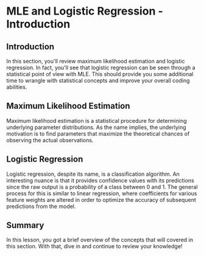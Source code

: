 
# MLE and Logistic Regression - Introduction

## Introduction

In this section, you'll review maximum likelihood estimation and logistic regression. In fact, you'll see that logistic regression can be seen through a statistical point of view with MLE. This should provide you some additional time to wrangle with statistical concepts and improve your overall coding abilities.


## Maximum Likelihood Estimation

Maximum likelihood estimation is a statistical procedure for determining underlying parameter distributions. As the name implies, the underlying motivation is to find parameters that maximize the theoretical chances of observing the actual observations.

## Logistic Regression

Logistic regression, despite its name, is a classification algorithm. An interesting nuance is that it provides confidence values with its predictions since the raw output is a probability of a class between 0 and 1. The general process for this is similar to linear regression, where coefficients for various feature weights are altered in order to optimize the accuracy of subsequent predictions from the model. 

## Summary

In this lesson, you got a brief overview of the concepts that will covered in this section. With that, dive in and continue to review your knowledge!
